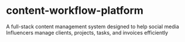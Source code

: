 # content-workflow-platform
A full-stack content management system designed to help social media Influencers manage clients, projects, tasks, and invoices efficiently 
